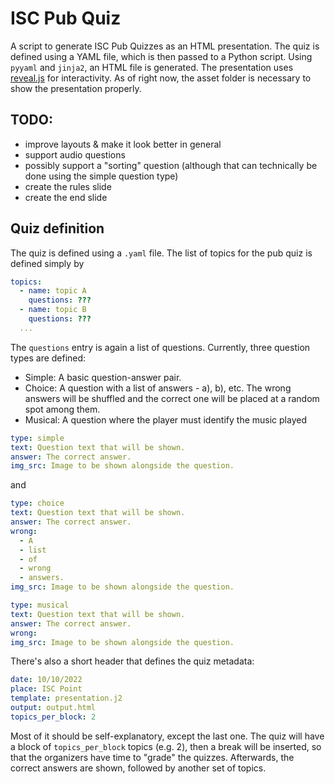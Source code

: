 # ISC Pub Quiz
A script to generate ISC Pub Quizzes as an HTML presentation.
The quiz is defined using a YAML file, which is then passed to a Python script.
Using `pyyaml` and `jinja2`, an HTML file is generated.
The presentation uses [reveal.js](https://github.com/hakimel/reveal.js) for interactivity.
As of right now, the asset folder is necessary to show the presentation properly.

## TODO:
* improve layouts & make it look better in general
* support audio questions
* possibly support a "sorting" question (although that can technically be done using the simple question type)
* create the rules slide
* create the end slide

## Quiz definition
The quiz is defined using a `.yaml` file.
The list of topics for the pub quiz is defined simply by
```yaml
topics:
  - name: topic A
    questions: ???
  - name: topic B
    questions: ???
  ...
```
The `questions` entry is again a list of questions.
Currently, three question types are defined:
* Simple: A basic question-answer pair.
* Choice: A question with a list of answers - a), b), etc. The wrong answers will be shuffled and the correct one will be placed at a random spot among them.
* Musical: A question where the player must identify the music played
```yaml
type: simple
text: Question text that will be shown.
answer: The correct answer.
img_src: Image to be shown alongside the question.
```
and
```yaml
type: choice
text: Question text that will be shown.
answer: The correct answer.
wrong:
  - A
  - list
  - of
  - wrong
  - answers.
img_src: Image to be shown alongside the question.
```
```yaml
type: musical
text: Question text that will be shown.
answer: The correct answer.
wrong:
img_src: Image to be shown alongside the question.
```


There's also a short header that defines the quiz metadata:
```yaml
date: 10/10/2022
place: ISC Point
template: presentation.j2
output: output.html
topics_per_block: 2
```
Most of it should be self-explanatory, except the last one.
The quiz will have a block of `topics_per_block` topics (e.g. 2), then a break will be inserted, so that the organizers have time to "grade" the quizzes. Afterwards, the correct answers are shown, followed by another set of topics.
